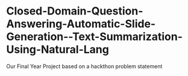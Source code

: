 # Closed-Domain-Question-Answering-Automatic-Slide-Generation--Text-Summarization-Using-Natural-Lang
 Our Final Year Project based on a hackthon problem statement
